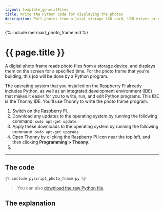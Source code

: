 ```yaml
---
layout: template_generalFiles
title: Write the Python code for displaying the photos
description: Pull photos from a local storage (SD card, USB drive) or cloud storage, and display them with a time lag on a Raspberry Pi 3B+.
---
```


{% include mermaid_photo_frame.md %}

# {{ page.title }}

A digital photo frame reads photo files from a storage device, and displays them on the screen for a specified time. For the photo frame that you're building, this job will be done by a Python program.

The operating system that you installed on the Raspberry Pi already includes Python, as well as an integrated development environment (IDE) that makes it easier for you to write, run, and edit Python programs. This IDE is the Thonny IDE. You'll use Thonny to write the photo frame program.

1.  Switch on the Raspberry Pi.
1.  Download any updates to the operating system by running the following command: `sudo apt-get update`.
1.  Apply these downloads to the operating system by running the following command: `sudo apt-get upgrade`.
1.  Open Thonny by clicking the Raspberry Pi icon near the top left, and then clicking **Programming > Thonny**.
1.   

<hr/>

## The code

```python
{% include pyscript_photo_frame.py %}
```

> You can also [download the raw Python file](https://raw.githubusercontent.com/AninditaBasu/pi-projects/refs/heads/main/_includes/pyscript_photo_frame.py).

## The explanation

